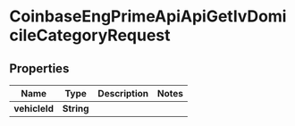 
# CoinbaseEngPrimeApiApiGetIvDomicileCategoryRequest

## Properties
Name | Type | Description | Notes
------------ | ------------- | ------------- | -------------
**vehicleId** | **String** |  | 



